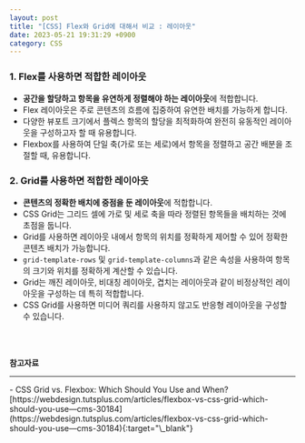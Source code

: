 ```yaml
---
layout: post
title: "[CSS] Flex와 Grid에 대해서 비교 : 레이아웃"
date: 2023-05-21 19:31:29 +0900
category: CSS
---
```


### 1. Flex를 사용하면 적합한 레이아웃

- **공간을 할당하고 항목을 유연하게 정렬해야 하는 레이아웃**에 적합합니다.
- Flex 레이아웃은 주로 콘텐츠의 흐름에 집중하여 유연한 배치를 가능하게 합니다.
- 다양한 뷰포트 크기에서 플렉스 항목의 할당을 최적화하여 완전히 유동적인 레이아웃을 구성하고자 할 때 유용합니다.
- Flexbox를 사용하여 단일 축(가로 또는 세로)에서 항목을 정렬하고 공간 배분을 조절할 때, 유용합니다.

### 2. Grid를 사용하면 적합한 레이아웃

- **콘텐츠의 정확한 배치에 중점을 둔 레이아웃**에 적합합니다.
- CSS Grid는 그리드 셀에 가로 및 세로 축을 따라 정렬된 항목들을 배치하는 것에 초점을 둡니다.
- Grid를 사용하면 레이아웃 내에서 항목의 위치를 정확하게 제어할 수 있어 정확한 콘텐츠 배치가 가능합니다.
- `grid-template-rows` 및 `grid-template-columns`과 같은 속성을 사용하여 항목의 크기와 위치를 정확하게 계산할 수 있습니다.
- Grid는 깨진 레이아웃, 비대칭 레이아웃, 겹치는 레이아웃과 같이 비정상적인 레이아웃을 구성하는 데 특히 적합합니다.
- CSS Grid를 사용하면 미디어 쿼리를 사용하지 않고도 반응형 레이아웃을 구성할 수 있습니다.

<br />
<br />

**참고자료**

<hr />
- CSS Grid vs. Flexbox: Which Should You Use and When?<br />
  [https://webdesign.tutsplus.com/articles/flexbox-vs-css-grid-which-should-you-use—cms-30184](https://webdesign.tutsplus.com/articles/flexbox-vs-css-grid-which-should-you-use—cms-30184){:target="\_blank"}
